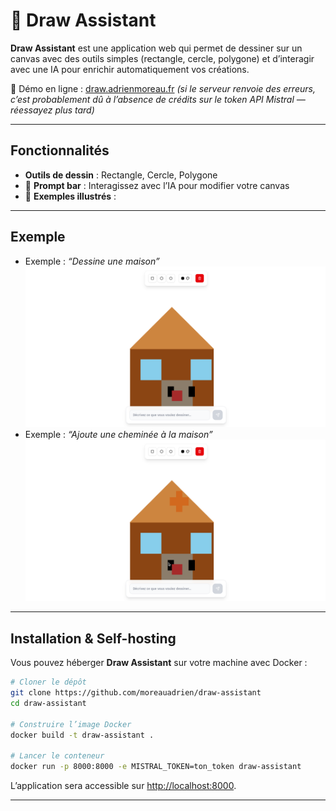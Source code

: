 # 🎨 Draw Assistant

**Draw Assistant** est une application web qui permet de dessiner sur un canvas avec des outils simples (rectangle, cercle, polygone) et d’interagir avec une IA pour enrichir automatiquement vos créations.

🚀 Démo en ligne : [draw.adrienmoreau.fr](https://draw.adrienmoreau.fr)
*(si le serveur renvoie des erreurs, c’est probablement dû à l’absence de crédits sur le token API Mistral — réessayez plus tard)*

---

## Fonctionnalités

*    **Outils de dessin** : Rectangle, Cercle, Polygone
* 💬 **Prompt bar** : Interagissez avec l’IA pour modifier votre canvas
* 📸 **Exemples illustrés** :

---

## Exemple

  * Exemple : *“Dessine une maison”*
    ![Exemple maison](./screenshots/house.png)
  * Exemple : *“Ajoute une cheminée à la maison”*
    ![Exemple cheminée](./screenshots/chimney.png)

---

## Installation & Self-hosting

Vous pouvez héberger **Draw Assistant** sur votre machine avec Docker :

```bash
# Cloner le dépôt
git clone https://github.com/moreauadrien/draw-assistant
cd draw-assistant

# Construire l’image Docker
docker build -t draw-assistant .

# Lancer le conteneur
docker run -p 8000:8000 -e MISTRAL_TOKEN=ton_token draw-assistant
```

L’application sera accessible sur [http://localhost:8000](http://localhost:8000).

---
